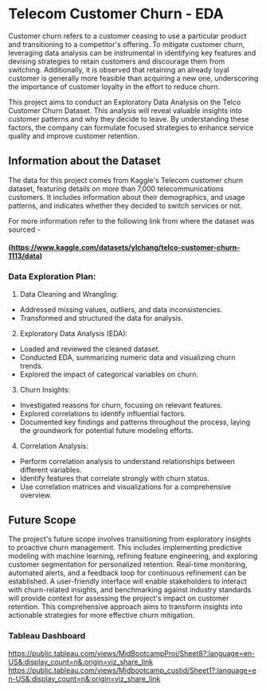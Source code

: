 # Telecom Customer Churn - EDA
Customer churn refers to a customer ceasing to use a particular product and transitioning to a competitor's offering. To mitigate customer churn, leveraging data analysis can be instrumental in identifying key features and devising strategies to retain customers and discourage them from switching. Additionally, it is observed that retaining an already loyal customer is generally more feasible than acquiring a new one, underscoring the importance of customer loyalty in the effort to reduce churn.

This project aims to conduct an Exploratory Data Analysis on the Telco Customer Churn Dataset. This analysis will reveal valuable insights into customer patterns and why they decide to leave. By understanding these factors, the company can formulate focused strategies to enhance service quality and improve customer retention.

## Information about the Dataset
The data for this project comes from Kaggle's Telecom customer churn dataset, featuring details on more than 7,000 telecommunications customers. It includes information about their demographics, and usage patterns, and indicates whether they decided to switch services or not.

For more information refer to the following link from where the dataset was sourced -
#### (https://www.kaggle.com/datasets/ylchang/telco-customer-churn-1113/data)

### Data Exploration Plan:

1. Data Cleaning and Wrangling:

* Addressed missing values, outliers, and data inconsistencies.
* Transformed and structured the data for analysis.
  
2. Exploratory Data Analysis (EDA):

* Loaded and reviewed the cleaned dataset.
* Conducted EDA, summarizing numeric data and visualizing churn trends.
* Explored the impact of categorical variables on churn.
  
3. Churn Insights:

* Investigated reasons for churn, focusing on relevant features.
* Explored correlations to identify influential factors.
* Documented key findings and patterns throughout the process, laying the groundwork for potential future modeling efforts.

4. Correlation Analysis:

* Perform correlation analysis to understand relationships between different variables.
* Identify features that correlate strongly with churn status.
* Use correlation matrices and visualizations for a comprehensive overview.

## Future Scope

The project's future scope involves transitioning from exploratory insights to proactive churn management. This includes implementing predictive modeling with machine learning, refining feature engineering, and exploring customer segmentation for personalized retention. Real-time monitoring, automated alerts, and a feedback loop for continuous refinement can be established. A user-friendly interface will enable stakeholders to interact with churn-related insights, and benchmarking against industry standards will provide context for assessing the project's impact on customer retention. This comprehensive approach aims to transform insights into actionable strategies for more effective churn mitigation.

### Tableau Dashboard
https://public.tableau.com/views/MidBootcampProj/Sheet8?:language=en-US&:display_count=n&:origin=viz_share_link
https://public.tableau.com/views/Midbootcamp_custid/Sheet1?:language=en-US&:display_count=n&:origin=viz_share_link
